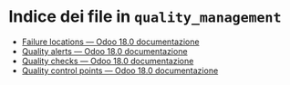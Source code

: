 # Indice dei file in `quality_management`

- [Failure locations — Odoo 18.0 documentazione](./failure_locations.md)
- [Quality alerts — Odoo 18.0 documentazione](./quality_alerts.md)
- [Quality checks — Odoo 18.0 documentazione](./quality_checks.md)
- [Quality control points — Odoo 18.0 documentazione](./quality_control_points.md)
